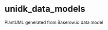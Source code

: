 # unidk_data_models
PlantUML generated from Baserow.io data model

<!-- DIAGRAM START -->

<!-- DIAGRAM END -->
